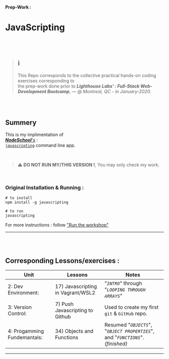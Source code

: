 #### Prep-Work :


JavaScripting
=============

<br/><br/> 

> ℹ️  
> ---
> This Repo corresponds to the collective practical hands-on coding exercises corresponding to  
> the prep-work done prior to ***Lighthouse Labs' : Full-Stack Web-Development Bootcamp***,   *— @ Montreal, QC -  in January-2020.*

<br/><br/> 

## Summery

This is my implimentation of  
[***NodeSchool***'s](https://nodeschool.io/) :  
[`javascripting`](https://github.com/workshopper/javascripting) command line app. 

<br/> 

  > ⚠️   **DO NOT RUN MY/THIS VERSION !**, You may only check my work.

<br/>  

### Original Installation & Running : 
```shell 
# to install
npm install -g javascripting

# to run
javascripting
```
For more instructions : follow ["Run the workshop" ](https://github.com/workshopper/javascripting#run-the-workshop)

---

<br/><br/> 

## Corresponding Lessons/exercises : 
| Unit                       | Lessons                              | Notes |
|----------------------------|--------------------------------------|-------|
|2: Dev Environment:         | 17) Javascripting in Vagrant/WSL2    | "*`INTRO`*" through "*`LOOPING THROUGH ARRAYS`*"
|3: Version Control:         | 7) Push Javascripting to Github      | Used to create my first `git` & `GitHub` repo.
|4: Progamming Fundemantals: | 34) Objects and Functions            | Resumed "*`OBJECTS`*", "*`OBJECT PROPERTIES`*", and "*`FUNCTIONS`*". *(finished)* |

---